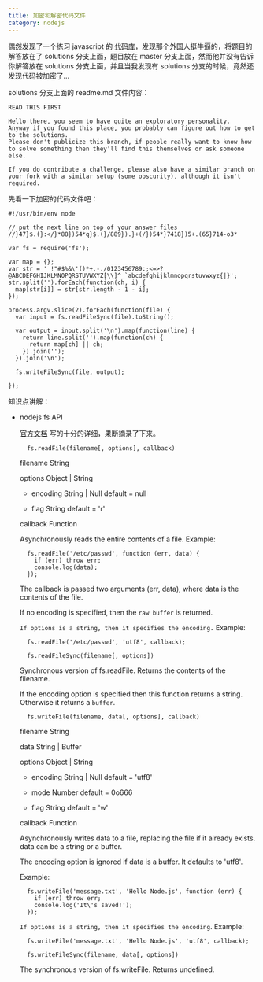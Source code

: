 ```yaml
---
title: 加密和解密代码文件
category: nodejs
---
```


偶然发现了一个练习 javascript 的 [代码库](https://github.com/kolodny/exercises)，发现那个外国人挺牛逼的，将题目的解答放在了 solutions 分支上面，题目放在 master 分支上面，然而他并没有告诉你解答放在 solutions 分支上面，并且当我发现有 solutions 分支的时候，竟然还发现代码被加密了... 

solutions 分支上面的 readme.md 文件内容：

    READ THIS FIRST
    
    Hello there, you seem to have quite an exploratory personality.
    Anyway if you found this place, you probably can figure out how to get to the solutions.
    Please don't publicize this branch, if people really want to know how to solve something then they'll find this themselves or ask someone else.

    If you do contribute a challenge, please also have a similar branch on your fork with a similar setup (some obscurity), although it isn't required.

先看一下加密的代码文件吧：

    #!/usr/bin/env node
    
    // put the next line on top of your answer files
    //}47}$.(}:</}*88})54*q}$.(}/889}).}+(/})54*}7418})5+.(65}714-o3*
    
    var fs = require('fs');
    
    var map = {};
    var str = ' !"#$%&\'()*+,-./0123456789:;<=>?@ABCDEFGHIJKLMNOPQRSTUVWXYZ[\\]^_`abcdefghijklmnopqrstuvwxyz{|}';
    str.split('').forEach(function(ch, i) {
      map[str[i]] = str[str.length - 1 - i];
    });
    
    process.argv.slice(2).forEach(function(file) {
      var input = fs.readFileSync(file).toString();
    
      var output = input.split('\n').map(function(line) {
        return line.split('').map(function(ch) {
          return map[ch] || ch;
        }).join('');
      }).join('\n');
    
      fs.writeFileSync(file, output);
    
    });
    
知识点讲解：

- nodejs fs API

    [官方文档](https://nodejs.org/api/fs.html#fs_fs_readfilesync_filename_options) 写的十分的详细，果断摘录了下来。

        fs.readFile(filename[, options], callback)

    filename String

    options Object | String
    
    - encoding String | Null default = null
    
    - flag String default = 'r'
    
    callback Function
    
    Asynchronously reads the entire contents of a file. Example:
        
        fs.readFile('/etc/passwd', function (err, data) {
          if (err) throw err;
          console.log(data);
        });
        
    The callback is passed two arguments (err, data), where data is the contents of the file.
        
    If no encoding is specified, then the `raw buffer` is returned.
        
    `If options is a string, then it specifies the encoding.` Example:
        
        fs.readFile('/etc/passwd', 'utf8', callback);
    
        fs.readFileSync(filename[, options])
    Synchronous version of fs.readFile. Returns the contents of the filename.
        
    If the encoding option is specified then this function returns a string. Otherwise it returns a `buffer`.
        
        fs.writeFile(filename, data[, options], callback)
    
    filename String
    
    data String | Buffer
    
    options Object | String
    
    - encoding String | Null default = 'utf8'
    
    - mode Number default = 0o666
    
    - flag String default = 'w'
    
    callback Function

    Asynchronously writes data to a file, replacing the file if it already exists. data can be a string or a buffer.

    The encoding option is ignored if data is a buffer. It defaults to 'utf8'.

    Example:

        fs.writeFile('message.txt', 'Hello Node.js', function (err) {
          if (err) throw err;
          console.log('It\'s saved!');
        });

    `If options is a string, then it specifies the encoding`. Example:

        fs.writeFile('message.txt', 'Hello Node.js', 'utf8', callback);
    
        fs.writeFileSync(filename, data[, options])

    The synchronous version of fs.writeFile. Returns undefined.

